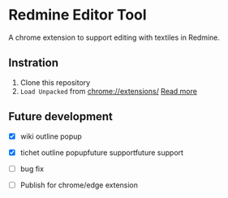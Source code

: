 # Redmine Editor Tool

A chrome extension to support editing with textiles in Redmine.

## Instration

1. Clone this repository
2. `Load Unpacked` from [chrome://extensions/](chrome://extensions/)
[Read more](https://knowledge.workspace.google.com/kb/load-unpacked-extensions-000005962)

## Future development
- [x] wiki outline popup
- [x] tichet outline popupfuture supportfuture support
- [ ] bug fix
- [ ] Publish for chrome/edge extension

